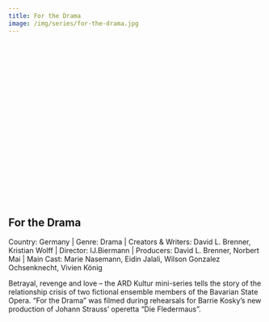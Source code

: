```yaml
---
title: For the Drama
image: /img/series/for-the-drama.jpg
---
```

<iframe width="560" height="315" src="" frameborder="0" allow="accelerometer; autoplay; encrypted-media; gyroscope; picture-in-picture" allowfullscreen></iframe>

## For the Drama  
Country: Germany | Genre: Drama | Creators & Writers: David L. Brenner, Kristian Wolff | Director: IJ.Biermann | Producers: David L. Brenner, Norbert Mai | Main Cast: Marie Nasemann, Eidin Jalali, Wilson Gonzalez Ochsenknecht, Vivien König

Betrayal, revenge and love – the ARD Kultur mini-series tells the story of the relationship crisis of two fictional ensemble members of the Bavarian State Opera. “For the Drama” was filmed during rehearsals for Barrie Kosky’s new production of Johann Strauss’ operetta “Die Fledermaus”. 
